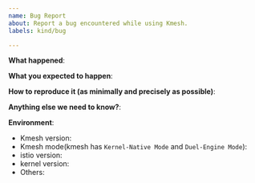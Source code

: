 ```yaml
---
name: Bug Report
about: Report a bug encountered while using Kmesh.
labels: kind/bug

---
```


<!-- Please use this template while reporting a bug and provide as much info as possible. Not doing so may result in your bug not being addressed in a timely manner. Thanks!
-->

**What happened**:

**What you expected to happen**:

**How to reproduce it (as minimally and precisely as possible)**:

**Anything else we need to know?**:

**Environment**:

- Kmesh version:
- Kmesh mode(kmesh has `Kernel-Native Mode` and `Duel-Engine Mode`):
- istio version:
- kernel version:
- Others:

